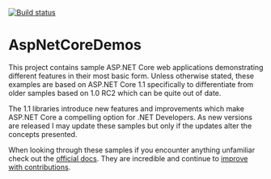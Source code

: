 [![Build status](https://ci.appveyor.com/api/projects/status/4vlno2d6ppse6i26/branch/master?svg=true)](https://ci.appveyor.com/project/ErikNoren/aspnetcoredemos/branch/master)

# AspNetCoreDemos
This project contains sample ASP.NET Core web applications demonstrating different features in their most basic form.
Unless otherwise stated, these examples are based on ASP.NET Core 1.1 specifically to differentiate from older samples
based on 1.0 RC2 which can be quite out of date.

The 1.1 libraries introduce new features and improvements which make ASP.NET Core a compelling option for .NET Developers.
As new versions are released I may update these samples but only if the updates alter the concepts presented.

When looking through these samples if you encounter anything unfamiliar check out the [official docs](https://docs.microsoft.com/en-us/aspnet/core/).
They are incredible and continue to [improve with contributions](https://github.com/aspnet/Docs).
